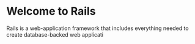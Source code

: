 # Welcome to Rails

Rails is a web-application framework that includes everything needed to
create database-backed web applicati
